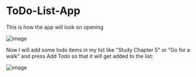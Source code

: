 ﻿# ToDo-List-App
This is how the app will look on opening 

 
![image](https://github.com/ApekshaHatle/ToDo-List-App/assets/124706186/b9621ff0-b463-4680-af4e-3963d845e71f)
 

Now I will add some todo items in my list like "Study Chapter 5" or "Go for a walk" and press Add Todo so that it will get added to the list:


![image](https://github.com/ApekshaHatle/ToDo-List-App/assets/124706186/92d05f53-c033-4273-9f29-b47828c8c549)



